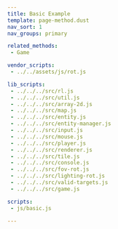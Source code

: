 ```yaml
---
title: Basic Example
template: page-method.dust
nav_sort: 1
nav_groups: primary

related_methods:
 - Game

vendor_scripts:
 - ../../assets/js/rot.js

lib_scripts:
 - ../../../src/rl.js
 - ../../../src/util.js
 - ../../../src/array-2d.js
 - ../../../src/map.js
 - ../../../src/entity.js
 - ../../../src/entity-manager.js
 - ../../../src/input.js
 - ../../../src/mouse.js
 - ../../../src/player.js
 - ../../../src/renderer.js
 - ../../../src/tile.js
 - ../../../src/console.js
 - ../../../src/fov-rot.js
 - ../../../src/lighting-rot.js
 - ../../../src/valid-targets.js
 - ../../../src/game.js

scripts:
 - js/basic.js

---
```


<div id="example-map-container" class="game-container"></div>
<div id="example-console-container" class="game-container"></div>